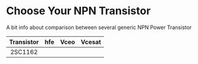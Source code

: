 # Choose Your NPN Transistor
A bit info about comparison between several generic NPN Power Transistor

| Transistor | hfe | Vceo | Vcesat |
|:----------:|:---:|:----:|:------:|
| 2SC1162 | | | |
